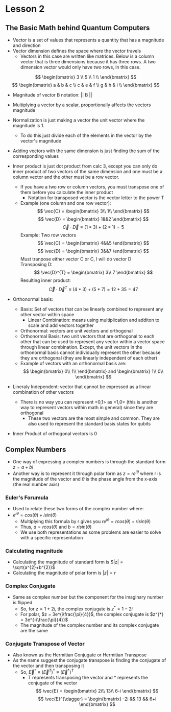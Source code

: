 # Lesson 2
## The Basic Math behind Quantum Computers
- Vector is a set of values that represents a quantity that has a magnitude and direction
- Vector dimension defines the space where the vector travels
    - Vectors in this case are written like matrices. Below is a column vector that is three dimensions because it has three rows. A two dimension vector would only have two rows, in this case. 


$$
\begin{bmatrix}
3 \\
5 \\
1 \\
\end{bmatrix}
$$
$$ \begin{bmatrix} 
   a & b & c \\
   c & e & f \\
   g & h & i \\
   \end{bmatrix} $$
- Magnitude of vector B notation: || B ||
- Multiplying a vector by a scalar, proportionally affects the vectors magnitude
- Normalization is just making a vector the unit vector where the magnitude is 1.
    - To do this just divide each of the elements in the vector by the vector's magnitude
- Adding vectors with the same dimension is just finding the sum of the corresponding values
- Inner product is just dot product from calc 3, except you can only do inner product of two vectors of the same dimension and one must be a column vector and the other must be a row vector.
    - If you have a two row or column vectors, you must transpose one of them before you calculate the inner product
        - Notation for transposed vector is the vector letter to the power T
    - Example (one column and one row vector):
    $$
    \vec{C} = 
    \begin{bmatrix} 
    3\\
    1\\
    \end{bmatrix}
    $$
    $$
    \vec{D} = 
    \begin{bmatrix} 
    1&&2
    \end{bmatrix}
    $$
    $$
    \vec{C} \cdot \vec{D}
    \equiv
    (1*3) + (2*1) = 5
    $$
    Example: Two row vectors
    $$
    \vec{C} = 
    \begin{bmatrix} 
    4&&5
    \end{bmatrix}
    $$
    $$
    \vec{D} = 
    \begin{bmatrix}
    3&&7
    \end{bmatrix}
    $$
    Must tranpose either vector C or C, I will do vector D
    <br>Transposing D:
    $$
    \vec{D}^{T} = 
    \begin{bmatrix}
    3\\
    7
    \end{bmatrix}
    $$
    Resulting inner product:
    $$
    \vec{C} \cdot \vec{D}^T
    \equiv
    (4*3) + (5*7) = 12 + 35 = 47
    $$


- Orthonormal basis:
    - Basis: Set of vectors that can be linearly combined to represent any other vector within space
        - Linear Combination: means using multiplication and additon to scale and add vectors together
    - Orthonormal: vectors are unit vectors and orthogonal
    - Orthonormal Basis: two unit vectors that are orthogonal to each other that can be used to represent any vector within a vector space through linear combination. Except, the unit vectors in the orthonormal basis cannot individually represent the other because they are orthogonal (they are linearly independent of each other) 
    - Example of vectors with an orthonormal basis are:
    $$
    \begin{bmatrix}
    0\\
    1\\
    \end{bmatrix}
    and
    \begin{bmatrix}
    1\\
    0\\
    \end{bmatrix}
    $$
- Lineraly Independent: vector that cannot be expressed as a linear combination of other vectors
    - There is no way you can represent <0,1> as <1,0> (this is another way to represent vectors within math in general) since they are orthogonal
        - These two vectors are the most simple and common. They are also used to represent the standard basis states for qubits
- Inner Product of orthogonal vectors is 0
## Complex Numbers
- One way of expressing a complex numbers is through the standard form $z = a + bi$
- Another way is to represent it through polar form as $z = re^{i\theta}$ where r is the magnitude of the vector and $\theta$ is the phase angle from the x-axis (the real number axis)
### Euler's Forumula
- Used to relate these two forms of the complex number where:
- $e^{i\theta} = cos(\theta) + isin(\theta)$
     - Multiplying this formula by r gives you $re^{i\theta} = rcos(\theta) + risin(\theta)$
     - Thus, $a = rcos(\theta)$ and $b = risin(\theta)$ 
     - We use both representations as some problems are easier to solve with a specific representation
### Calculating magnitude
- Calculating the magnitude of standard form is $|z| = \sqrt{a^{2}+b^{2}}$
- Calculating the magnitude of polar form is $|z| = r$
### Complex Conjugate
- Same as complex number but the component for the imaginary number is flipped
    - So, for $z = 1 + 2i$, the complex conjugate is $z^{*} = 1 - 2i$
    - For polar, $z = 3e^{i\frac{\pi}{4}}$, the complex conjugate is $z^{*} = 3e^{-i\frac{\pi}{4}}$
    - The magnitude of the complex number and its complex conjugate are the same
### Conjugate Transpose of Vector
- Also known as the Hermitian Conjugate or Hermitian Transpose
- As the name suggest the conjugate transpose is finding the conjugate of the vector and then transposing it
    - So, $\vec{E}^{\dagger} \equiv (\vec{E}^{T})^{*} \equiv (\vec{E}^{*})^{T}$
        - T represents transposing the vector and * represents the conjugate of the vector
$$
\vec{E} = 
\begin{bmatrix}
2i\\
13\\
6-i
\end{bmatrix}
$$
$$
\vec{E}^{\dagger} = 
\begin{bmatrix}
-2i && 13 && 6+i
\end{bmatrix}
$$